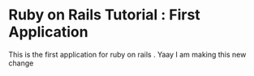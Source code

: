 # Ruby on Rails Tutorial : First Application

This is the first application for ruby on rails . Yaay
I am making this new change